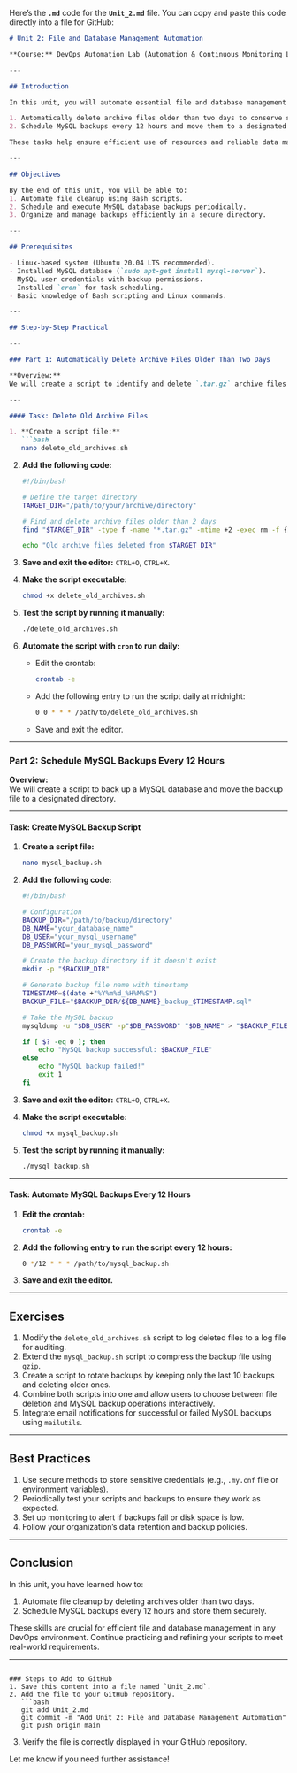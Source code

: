 Here’s the **`.md`** code for the **`Unit_2.md`** file. You can copy and paste this code directly into a file for GitHub:

```markdown
# Unit 2: File and Database Management Automation

**Course:** DevOps Automation Lab (Automation & Continuous Monitoring Lab)

---

## Introduction

In this unit, you will automate essential file and database management tasks:

1. Automatically delete archive files older than two days to conserve storage space.
2. Schedule MySQL backups every 12 hours and move them to a designated backup directory for secure storage.

These tasks help ensure efficient use of resources and reliable data management in a DevOps environment.

---

## Objectives

By the end of this unit, you will be able to:
1. Automate file cleanup using Bash scripts.
2. Schedule and execute MySQL database backups periodically.
3. Organize and manage backups efficiently in a secure directory.

---

## Prerequisites

- Linux-based system (Ubuntu 20.04 LTS recommended).
- Installed MySQL database (`sudo apt-get install mysql-server`).
- MySQL user credentials with backup permissions.
- Installed `cron` for task scheduling.
- Basic knowledge of Bash scripting and Linux commands.

---

## Step-by-Step Practical

---

### Part 1: Automatically Delete Archive Files Older Than Two Days

**Overview:**  
We will create a script to identify and delete `.tar.gz` archive files older than two days in a specified directory.

---

#### Task: Delete Old Archive Files

1. **Create a script file:**
   ```bash
   nano delete_old_archives.sh
   ```

2. **Add the following code:**
   ```bash
   #!/bin/bash

   # Define the target directory
   TARGET_DIR="/path/to/your/archive/directory"

   # Find and delete archive files older than 2 days
   find "$TARGET_DIR" -type f -name "*.tar.gz" -mtime +2 -exec rm -f {} \;

   echo "Old archive files deleted from $TARGET_DIR"
   ```

3. **Save and exit the editor:** `CTRL+O`, `CTRL+X`.

4. **Make the script executable:**
   ```bash
   chmod +x delete_old_archives.sh
   ```

5. **Test the script by running it manually:**
   ```bash
   ./delete_old_archives.sh
   ```

6. **Automate the script with `cron` to run daily:**
   - Edit the crontab:
     ```bash
     crontab -e
     ```
   - Add the following entry to run the script daily at midnight:
     ```bash
     0 0 * * * /path/to/delete_old_archives.sh
     ```
   - Save and exit the editor.

---

### Part 2: Schedule MySQL Backups Every 12 Hours

**Overview:**  
We will create a script to back up a MySQL database and move the backup file to a designated directory.

---

#### Task: Create MySQL Backup Script

1. **Create a script file:**
   ```bash
   nano mysql_backup.sh
   ```

2. **Add the following code:**
   ```bash
   #!/bin/bash

   # Configuration
   BACKUP_DIR="/path/to/backup/directory"
   DB_NAME="your_database_name"
   DB_USER="your_mysql_username"
   DB_PASSWORD="your_mysql_password"

   # Create the backup directory if it doesn't exist
   mkdir -p "$BACKUP_DIR"

   # Generate backup file name with timestamp
   TIMESTAMP=$(date +"%Y%m%d_%H%M%S")
   BACKUP_FILE="$BACKUP_DIR/${DB_NAME}_backup_$TIMESTAMP.sql"

   # Take the MySQL backup
   mysqldump -u "$DB_USER" -p"$DB_PASSWORD" "$DB_NAME" > "$BACKUP_FILE"

   if [ $? -eq 0 ]; then
       echo "MySQL backup successful: $BACKUP_FILE"
   else
       echo "MySQL backup failed!"
       exit 1
   fi
   ```

3. **Save and exit the editor:** `CTRL+O`, `CTRL+X`.

4. **Make the script executable:**
   ```bash
   chmod +x mysql_backup.sh
   ```

5. **Test the script by running it manually:**
   ```bash
   ./mysql_backup.sh
   ```

---

#### Task: Automate MySQL Backups Every 12 Hours

1. **Edit the crontab:**
   ```bash
   crontab -e
   ```

2. **Add the following entry to run the script every 12 hours:**
   ```bash
   0 */12 * * * /path/to/mysql_backup.sh
   ```

3. **Save and exit the editor.**

---

## Exercises

1. Modify the `delete_old_archives.sh` script to log deleted files to a log file for auditing.
2. Extend the `mysql_backup.sh` script to compress the backup file using `gzip`.
3. Create a script to rotate backups by keeping only the last 10 backups and deleting older ones.
4. Combine both scripts into one and allow users to choose between file deletion and MySQL backup operations interactively.
5. Integrate email notifications for successful or failed MySQL backups using `mailutils`.

---

## Best Practices

1. Use secure methods to store sensitive credentials (e.g., `.my.cnf` file or environment variables).
2. Periodically test your scripts and backups to ensure they work as expected.
3. Set up monitoring to alert if backups fail or disk space is low.
4. Follow your organization’s data retention and backup policies.

---

## Conclusion

In this unit, you have learned how to:
1. Automate file cleanup by deleting archives older than two days.
2. Schedule MySQL backups every 12 hours and store them securely.

These skills are crucial for efficient file and database management in any DevOps environment. Continue practicing and refining your scripts to meet real-world requirements.

---
```

### Steps to Add to GitHub
1. Save this content into a file named `Unit_2.md`.
2. Add the file to your GitHub repository.
   ```bash
   git add Unit_2.md
   git commit -m "Add Unit 2: File and Database Management Automation"
   git push origin main
   ```
3. Verify the file is correctly displayed in your GitHub repository.

Let me know if you need further assistance!
